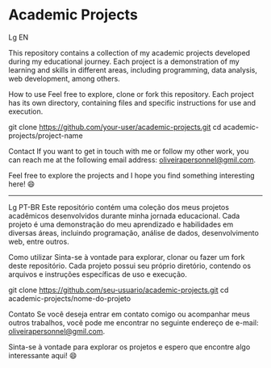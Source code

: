 # Academic Projects
Lg EN

This repository contains a collection of my academic projects developed during my educational journey. Each project is a demonstration of my learning and skills in different areas, including programming, data analysis, web development, among others.

How to use
Feel free to explore, clone or fork this repository. Each project has its own directory, containing files and specific instructions for use and execution.

git clone https://github.com/your-user/academic-projects.git
cd academic-projects/project-name

Contact
If you want to get in touch with me or follow my other work, you can reach me at the following email address: oliveirapersonnel@gmil.com.

Feel free to explore the projects and I hope you find something interesting here! 😄

*********************************************************************************************************************************************************************************************************************************************************************************

Lg PT-BR
Este repositório contém uma coleção dos meus projetos acadêmicos desenvolvidos durante minha jornada educacional. Cada projeto é uma demonstração do meu aprendizado e habilidades em diversas áreas, incluindo programação, análise de dados, desenvolvimento web, entre outros.

Como utilizar
Sinta-se à vontade para explorar, clonar ou fazer um fork deste repositório. Cada projeto possui seu próprio diretório, contendo os arquivos e instruções específicas de uso e execução.

git clone https://github.com/seu-usuario/academic-projects.git
cd academic-projects/nome-do-projeto

Contato
Se você deseja entrar em contato comigo ou acompanhar meus outros trabalhos, você pode me encontrar no seguinte endereço de e-mail: oliveirapersonnel@gmil.com.

Sinta-se à vontade para explorar os projetos e espero que encontre algo interessante aqui! 😄
